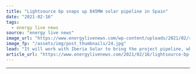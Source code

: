 ```yaml
---
title: "Lightsource bp snaps up 845MW solar pipeline in Spain"
date: "2021-02-16"
tags: 
  - energy live news
source: "energy live news"
image_url: "https://www.energylivenews.com/wp-content/uploads/2021/02/re-spain-solar-7-jpg-img_-1440-medium.jpg"
image_fp: "/assets/img/post_thumbnails/24.jpg"
lead: "It will work with Iberia Solar to bring the project pipeline, which consists of five sites across the regions of Castilla la Mancha and Castilla y León, to ‘ready to build’ status"
article_url: "https://www.energylivenews.com/2021/02/16/lightsource-bp-snaps-up-845mw-solar-pipeline-in-spain/"
---
```


---
